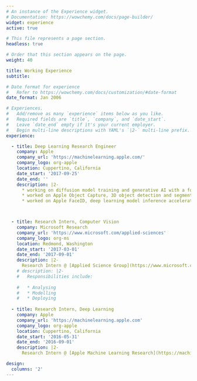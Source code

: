 ```yaml
---
# An instance of the Experience widget.
# Documentation: https://wowchemy.com/docs/page-builder/
widget: experience
active: true

# This file represents a page section.
headless: true

# Order that this section appears on the page.
weight: 40

title: Working Experience
subtitle:

# Date format for experience
#   Refer to https://wowchemy.com/docs/customization/#date-format
date_format: Jan 2006

# Experiences.
#   Add/remove as many `experience` items below as you like.
#   Required fields are `title`, `company`, and `date_start`.
#   Leave `date_end` empty if it's your current employer.
#   Begin multi-line descriptions with YAML's `|2-` multi-line prefix.
experience:

  - title: Deep Learning Research Engineer
    company: Apple
    company_url: 'https://machinelearning.apple.com/'
    company_logo: org-apple
    location: Cuppertino, California
    date_start: '2017-09-25'
    date_end: ''
    description: |2-
      * working on diffusion model training and generative AI with a focus on video/3D
      * worked on Apple Object Capture, 3D object detection and segmentation and 3D scene understanding
      * worked on Apple FaceID, deep learning model inference acceleration (compression, quantization, mixed precision)



  - title: Research Intern, Computer Vision
    company: Microsoft Research
    company_url: 'https://www.microsoft.com/applied-sciences'
    company_logo: org-ms
    location: Redmond, Washington
    date_start: '2017-03-01'
    date_end: '2017-09-01'
    description: |2-
      Research Intern @ [Applied Science Group](https://www.microsoft.com/applied-sciences), mentored by [Pablo Sala](https://www.microsoft.com/applied-sciences/people/pablo-sala), and [Vivek Pradeep](https://www.microsoft.com/applied-sciences/people/vivek-pradeep), worked on applying deep learning techniques on new sensing modalities for pedestrian detection, visual tracking and activity recognition
    # description: |2-
    #   Responsibilities include:
      
    #   * Analysing
    #   * Modelling
    #   * Deploying
  
  - title: Research Intern, Deep Learning
    company: Apple
    company_url: 'https://machinelearning.apple.com'
    company_logo: org-apple
    location: Cuppertino, California
    date_start: '2016-05-31'
    date_end: '2016-09-01'
    description: |2-
      Research Intern @ [Apple Machine Learning Research](https://machinelearning.apple.com) team, mentored by [Joshua M Susskind](https://scholar.google.com/citations?user=Sv2TGqsAAAAJ&hl=en), conducting research on compressing convolutional neural networks for confidential projects.

design:
  columns: '2'
---
```

